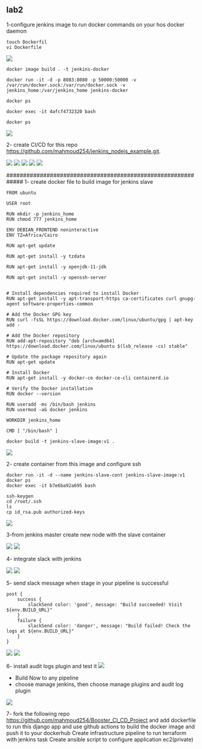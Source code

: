 ## lab2

1-configure jenkins image to run docker commands on your hos docker daemon
```
touch Dockerfil
vi Dockerfile
```
<img src="https://user-images.githubusercontent.com/92440274/217831255-4a019a2f-70c6-4ce8-8a11-8cd518587f5f.png">

```
docker image build . -t jenkins-docker

docker run -it -d -p 8083:8080 -p 50000:50000 -v /var/run/docker.sock:/var/run/docker.sock -v jenkins_home:/var/jenkins_home jenkins-docker

```
```
docker ps
```
```
docker exec -it 4afcf4732320 bash
```
```
docker ps
```
<img src="https://user-images.githubusercontent.com/92440274/217833592-5d9fcbca-ba14-4eef-afbc-dc7d51de2be6.png">

2- create CI/CD for this repo https://github.com/mahmoud254/jenkins_nodejs_example.git.

<img src="https://user-images.githubusercontent.com/92440274/218078314-5d2750c1-2f2e-46f5-865c-27fcaa80fef7.png">

<img src="https://user-images.githubusercontent.com/92440274/218078665-66680cf6-4251-45fb-837f-39cf605409b5.png">

<img src="https://user-images.githubusercontent.com/92440274/218078878-c7412e83-130c-4bab-be58-bbed689a0930.png">

<img src="https://user-images.githubusercontent.com/92440274/218080613-17c08b8e-39ac-4ba6-9c5a-eaae738466ed.png">

<img src="https://user-images.githubusercontent.com/92440274/218080815-b39e3c8a-1077-45fa-92d3-92584446ccea.png">

#############################################################
1- create docker file to build image for jenkins slave
```
FROM ubuntu

USER root

RUN mkdir -p jenkins_home
RUN chmod 777 jenkins_home

ENV DEBIAN_FRONTEND noninteractive
ENV TZ=Africa/Cairo

RUN apt-get update

RUN apt-get install -y tzdata

RUN apt-get install -y openjdk-11-jdk

RUN apt-get install -y openssh-server


# Install dependencies required to install Docker
RUN apt-get install -y apt-transport-https ca-certificates curl gnupg-agent software-properties-common

# Add the Docker GPG key
RUN curl -fsSL https://download.docker.com/linux/ubuntu/gpg | apt-key add -

# Add the Docker repository
RUN add-apt-repository "deb [arch=amd64] https://download.docker.com/linux/ubuntu $(lsb_release -cs) stable"

# Update the package repository again
RUN apt-get update

# Install Docker
RUN apt-get install -y docker-ce docker-ce-cli containerd.io

# Verify the Docker installation
RUN docker --version

RUN useradd -ms /bin/bash jenkins
RUN usermod -aG docker jenkins

WORKDIR jenkins_home

CMD [ "/bin/bash" ]
```
```
docker build -t jenkins-slave-image:v1 .
```
<img src="https://user-images.githubusercontent.com/92440274/218130804-6983b4e3-b0b6-4f96-ac27-c65dbd401ee0.png">

2- create container from this image and configure ssh

```
docker run -it -d --name jenkins-slave-cont jenkins-slave-image:v1
docker ps
docker exec -it b7e6ba92a695 bash

```
```
ssh-keygen
cd /root/.ssh
ls
cp id_rsa.pub authorized-keys
```
<img src="https://user-images.githubusercontent.com/92440274/218141938-c79272e4-9352-484b-b585-6d892b949258.png">

3-from jenkins master create new node with the slave container

<img src="https://user-images.githubusercontent.com/92440274/218918484-4d2f1981-e31b-4373-9f0c-adc9b6971e9d.png">

<img src="https://user-images.githubusercontent.com/92440274/218918504-97014b51-b637-424d-8a96-47ed21b4f85a.png">


4- integrate slack with jenkins

<img src="https://user-images.githubusercontent.com/92440274/219002481-c4e7a6df-6977-4796-9080-456c896078f9.png">

<img src="https://user-images.githubusercontent.com/92440274/219002500-9382a515-f663-43de-8467-3133eb398169.png">

5- send slack message when stage in your pipeline is successful
```
post {
    success {
        slackSend color: 'good', message: "Build succeeded! Visit ${env.BUILD_URL}"
    }
    failure {
        slackSend color: 'danger', message: "Build failed! Check the logs at ${env.BUILD_URL}"
    }
}
```
<img src="https://user-images.githubusercontent.com/92440274/219022765-e5cc3382-431e-44d3-b399-0a3168049da6.png">

<img src="https://user-images.githubusercontent.com/92440274/219023085-00b77fe1-dfe9-4db9-80de-1bea82e2b9a8.png">

6- install audit logs plugin and test it
<img src="https://user-images.githubusercontent.com/92440274/219030583-5b0c22ed-a081-45c7-b134-a00965d6ee11.png">

- Build Now to any pipeline
- choose manage jenkins, then choose manage plugins and audit log plugin
<img src="https://user-images.githubusercontent.com/92440274/219031321-6da62a82-e856-4ce1-ab79-af997d47b095.png">


7- fork the following repo https://github.com/mahmoud254/Booster_CI_CD_Project and add
dockerfile to run this django app and use github actions to build the docker image and push it to
your dockerhub
Create infrastructure pipeline to run terraform with jenkins
task
Create ansible script to configure application ec2(private)

